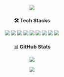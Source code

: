 <div align=center>
	<img src="https://capsule-render.vercel.app/api?type=soft&color=015E2F&height=200&section=header&text=Hello%World!&fontSize=50&fontColor=ffffff"/>

	
	
	
<div align=center><h3>🛠 Tech Stacks </h1></div>

<div align=center> 
<img src="https://img.shields.io/badge/html5-E34F26?style=flat&logo=html5&logoColor=white">
<img src="https://img.shields.io/badge/css-1572B6?style=flat&logo=css3&logoColor=white">
	<img src="https://img.shields.io/badge/sass-CC6699?style=flat&logo=sass&logoColor=white">
		<img src="https://img.shields.io/badge/styled-components-DB7093?style=flat&logo=styled-components&logoColor=white">
	<img src="https://img.shields.io/badge/javascript-F7DF1E?style=flat&logo=javascript&logoColor=black">
	<img src="https://img.shields.io/badge/react-61DAFB?style=flat&logo=react&logoColor=black">
	<img src="https://img.shields.io/badge/typescript-3178C6?style=flat&logo=typescript&logoColor=black">
	<img src="https://img.shields.io/badge/firebase-FFCA28?style=flat&logo=firebase&logoColor=white">
	<img src="https://img.shields.io/badge/git-F05032?style=flat&logo=git&logoColor=white">

	
<div align=center><h3>📊 GitHub Stats </h1></div>
	<img src="https://github-readme-stats.vercel.app/api/top-langs/?username=yenhj&layout=compact"><br><br>
<img src="https://github-readme-stats.vercel.app/api?username=yenhj&show_icons=true">

